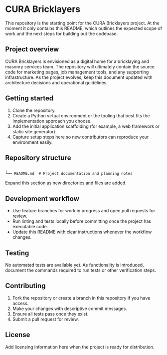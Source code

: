 # CURA Bricklayers

This repository is the starting point for the CURA Bricklayers project. At the moment it only contains this
README, which outlines the expected scope of work and the next steps for building out the codebase.

## Project overview

CURA Bricklayers is envisioned as a digital home for a bricklaying and masonry services team. The repository will
ultimately contain the source code for marketing pages, job management tools, and any supporting infrastructure. As
the project evolves, keep this document updated with architecture decisions and operational guidelines.

## Getting started

1. Clone the repository.
2. Create a Python virtual environment or the tooling that best fits the implementation approach you choose.
3. Add the initial application scaffolding (for example, a web framework or static site generator).
4. Capture setup steps here so new contributors can reproduce your environment easily.

## Repository structure

```
.
└── README.md  # Project documentation and planning notes
```

Expand this section as new directories and files are added.

## Development workflow

* Use feature branches for work in progress and open pull requests for review.
* Run linting and tests locally before committing once the project has executable code.
* Update this README with clear instructions whenever the workflow changes.

## Testing

No automated tests are available yet. As functionality is introduced, document the commands required to run tests or
other verification steps.

## Contributing

1. Fork the repository or create a branch in this repository if you have access.
2. Make your changes with descriptive commit messages.
3. Ensure all tests pass once they exist.
4. Submit a pull request for review.

## License

Add licensing information here when the project is ready for distribution.
